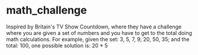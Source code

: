 # math_challenge

Inspired by Britain's TV Show Countdown, where they have a challenge where you are given a set of numbers and you have to get to the total doing math calculations.
For example, given the set: 3, 5, 7, 9, 20, 50, 35; and the total: 100, one possible solution is:
20 * 5
